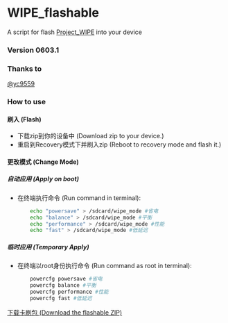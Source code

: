 # WIPE_flashable
A script for flash [Project_WIPE](https://github.com/yc9559/cpufreq-interactive-opt) into your device

### Version 0603.1

### Thanks to
[@yc9559](https://github.com/yc9559)

### How to use
#### 刷入 (Flash)
-   下载zip到你的设备中 
    (Download zip to your device.)
-   重启到Recovery模式下并刷入zip
    (Reboot to recovery mode and flash it.)
#### 更改模式 (Change Mode)
##### 自动应用 (Apply on boot)
-   在终端执行命令
	(Run command in terminal):
	```bash
		echo "powersave" > /sdcard/wipe_mode #省电
		echo "balance" > /sdcard/wipe_mode #平衡
		echo "performance" > /sdcard/wipe_mode #性能
		echo "fast" > /sdcard/wipe_mode #低延迟
	```

##### 临时应用 (Temporary Apply)
-   在终端以root身份执行命令
    (Run command as root in terminal): 
    ```bash
		powercfg powersave #省电
		powercfg balance #平衡
		powercfg performance #性能
		powercfg fast #低延迟
    ```

[下载卡刷包 (Download the flashable ZIP)](https://github.com/cjybyjk/WIPE_flashable/releases)
